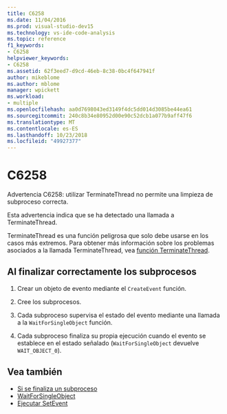 ```yaml
---
title: C6258
ms.date: 11/04/2016
ms.prod: visual-studio-dev15
ms.technology: vs-ide-code-analysis
ms.topic: reference
f1_keywords:
- C6258
helpviewer_keywords:
- C6258
ms.assetid: 62f3eed7-d9cd-46eb-8c38-0bc4f647941f
author: mikeblome
ms.author: mblome
manager: wpickett
ms.workload:
- multiple
ms.openlocfilehash: aa0d7698043ed3149f4dc5dd014d3085be44ea61
ms.sourcegitcommit: 240c8b34e80952d00e90c52dcb1a077b9aff47f6
ms.translationtype: MT
ms.contentlocale: es-ES
ms.lasthandoff: 10/23/2018
ms.locfileid: "49927377"
---
```

# <a name="c6258"></a>C6258

Advertencia C6258: utilizar TerminateThread no permite una limpieza de subproceso correcta.

Esta advertencia indica que se ha detectado una llamada a TerminateThread.

TerminateThread es una función peligrosa que solo debe usarse en los casos más extremos. Para obtener más información sobre los problemas asociados a la llamada TerminateThread, vea [función TerminateThread](/windows/desktop/api/processthreadsapi/nf-processthreadsapi-terminatethread).

## <a name="to-properly-terminate-threads"></a>Al finalizar correctamente los subprocesos

1. Crear un objeto de evento mediante el `CreateEvent` función.

2. Cree los subprocesos.

3. Cada subproceso supervisa el estado del evento mediante una llamada a la `WaitForSingleObject` función.

4. Cada subproceso finaliza su propia ejecución cuando el evento se establece en el estado señalado (`WaitForSingleObject` devuelve `WAIT_OBJECT_0`).

## <a name="see-also"></a>Vea también

- [Si se finaliza un subproceso](http://go.microsoft.com/fwlink/?LinkId=150234)
- [WaitForSingleObject](http://go.microsoft.com/fwlink/?LinkId=150235)
- [Ejecutar SetEvent](http://go.microsoft.com/fwlink/?LinkId=150232)